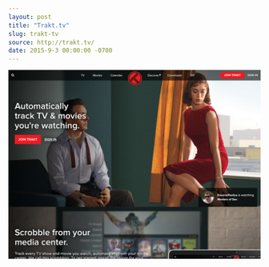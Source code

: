 ```yaml
---
layout: post
title: "Trakt.tv"
slug: trakt-tv
source: http://trakt.tv/
date: 2015-9-3 00:00:00 -0700
---
```


<img src="/screenshots/trakt-tv.jpg">
